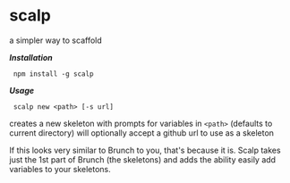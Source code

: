 # scalp
a simpler way to scaffold 

***Installation***

```
 npm install -g scalp
```

***Usage***

```
 scalp new <path> [-s url] 
```
creates a new skeleton with prompts for variables in `<path>` (defaults to current directory) will optionally accept a github url to use as a skeleton

If this looks very similar to Brunch to you, that's because it is.  Scalp takes just the 1st part of Brunch (the skeletons) and adds the ability easily add variables to your skeletons.